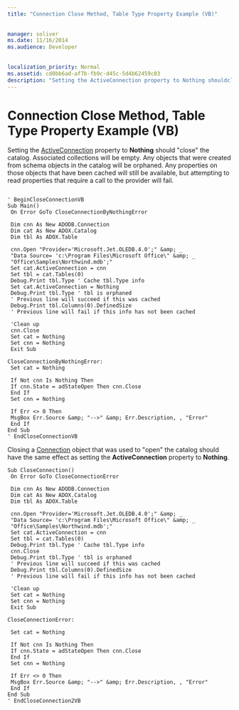 ```yaml
---
title: "Connection Close Method, Table Type Property Example (VB)"
  
  
manager: soliver
ms.date: 11/16/2014
ms.audience: Developer
 
  
localization_priority: Normal
ms.assetid: cd0bb6ad-af7b-fb9c-d45c-5d4b62459c03
description: "Setting the ActiveConnection property to Nothing shouldclosethe catalog. Associated collections will be empty. Any objects that were created from schema objects in the catalog will be orphaned. Any properties on those objects that have been cached will still be available, but attempting to read properties that require a call to the provider will fail."
---
```


# Connection Close Method, Table Type Property Example (VB)

Setting the [ActiveConnection](activeconnection-property-adox.md) property to **Nothing** should "close" the catalog. Associated collections will be empty. Any objects that were created from schema objects in the catalog will be orphaned. Any properties on those objects that have been cached will still be available, but attempting to read properties that require a call to the provider will fail. 
  
```
 
' BeginCloseConnectionVB 
Sub Main() 
 On Error GoTo CloseConnectionByNothingError 
 
 Dim cnn As New ADODB.Connection 
 Dim cat As New ADOX.Catalog 
 Dim tbl As ADOX.Table 
 
 cnn.Open "Provider='Microsoft.Jet.OLEDB.4.0';" &amp; _ 
 "Data Source= 'c:\Program Files\Microsoft Office\" &amp; _ 
 "Office\Samples\Northwind.mdb';" 
 Set cat.ActiveConnection = cnn 
 Set tbl = cat.Tables(0) 
 Debug.Print tbl.Type ' Cache tbl.Type info 
 Set cat.ActiveConnection = Nothing 
 Debug.Print tbl.Type ' tbl is orphaned 
 ' Previous line will succeed if this was cached 
 Debug.Print tbl.Columns(0).DefinedSize 
 ' Previous line will fail if this info has not been cached 
 
 'Clean up 
 cnn.Close 
 Set cat = Nothing 
 Set cnn = Nothing 
 Exit Sub 
 
CloseConnectionByNothingError: 
 Set cat = Nothing 
 
 If Not cnn Is Nothing Then 
 If cnn.State = adStateOpen Then cnn.Close 
 End If 
 Set cnn = Nothing 
 
 If Err <> 0 Then 
 MsgBox Err.Source &amp; "-->" &amp; Err.Description, , "Error" 
 End If 
End Sub 
' EndCloseConnectionVB 

```

Closing a [Connection](connection-object-ado.md) object that was used to "open" the catalog should have the same effect as setting the **ActiveConnection** property to **Nothing**. 
  
```
Sub CloseConnection() 
 On Error GoTo CloseConnectionError 
 
 Dim cnn As New ADODB.Connection 
 Dim cat As New ADOX.Catalog 
 Dim tbl As ADOX.Table 
 
 cnn.Open "Provider='Microsoft.Jet.OLEDB.4.0';" &amp; _ 
 "Data Source= 'c:\Program Files\Microsoft Office\" &amp; _ 
 "Office\Samples\Northwind.mdb';" 
 Set cat.ActiveConnection = cnn 
 Set tbl = cat.Tables(0) 
 Debug.Print tbl.Type ' Cache tbl.Type info 
 cnn.Close 
 Debug.Print tbl.Type ' tbl is orphaned 
 ' Previous line will succeed if this was cached 
 Debug.Print tbl.Columns(0).DefinedSize 
 ' Previous line will fail if this info has not been cached 
 
 'Clean up 
 Set cat = Nothing 
 Set cnn = Nothing 
 Exit Sub 
 
CloseConnectionError: 
 
 Set cat = Nothing 
 
 If Not cnn Is Nothing Then 
 If cnn.State = adStateOpen Then cnn.Close 
 End If 
 Set cnn = Nothing 
 
 If Err <> 0 Then 
 MsgBox Err.Source &amp; "-->" &amp; Err.Description, , "Error" 
 End If 
End Sub 
' EndCloseConnection2VB 

```


